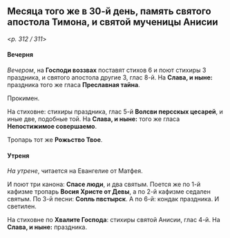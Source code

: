 
## Месяца того же в 30-й день, память святого апостола Тимона, и святой мученицы Анисии  

<*p. 312 / 311*>

#### Вечерня

*Вечером*, на **Господи воззвах** поставят стихов 6 и поют стихиры 3 праздника, и святого 
апостола другие 3, глас 8-й. На **Слава, и ныне:** праздника того же гласа **Преславная тайна**. 

Прокимен. 

На стиховне: стихиры праздника, глас 5-й **Волсви персскых цесарей**, и иные две, подобные той. 
На **Слава, и ныне:** того же гласа **Непостижимое совершаемо**. 

Тропарь тот же **Рожьство Твое**.  

#### Утреня

*На утрене*, читается на Евангелие от Матфея. 

И поют три канона: **Спасе люди**, и два святым. 
Поется же по 1-й кафизме тропарь **Восия Христе от Девы**, а по 2-й кафизме седален святым. 
По 3-й песни: **Сопль пвстырск**. 
А по 6-й: кондак праздника. 
И светилен.   

На стиховне по **Хвалите Господа**: стихиры святой Анисии, глас 4-й. На **Слава, и ныне:** 
праздника. 
